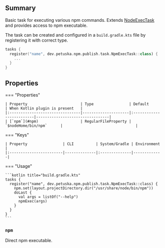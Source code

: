 ## Summary

Basic task for executing various npm commands. Extends [NodeExecTask](NodeExecTask.md) and provides access to npm
executable.

The task can be created and configured in a `build.gradle.kts` file by registering it with correct type.

```kotlin title="build.gradle.kts"
tasks {
  register("name", dev.petuska.npm.publish.task.NpmExecTask::class) {
    ...
  }
}
```

## Properties

=== "Properties"

    | Property                        | Type                | Default                  | When Kotlin plugin is present   |
    |:--------------------------------|---------------------|:-------------------------|---------------------------------|
    | [`npm`](#npm)                   | RegularFileProperty | `$nodeHome/bin/npm`      |                                 |

=== "Keys"

    | Property                | CLI          | System/Gradle | Environment |
    |:------------------------|--------------|:--------------|-------------|

=== "Usage"

    ```kotlin title="build.gradle.kts"
    tasks {
      register("name", dev.petuska.npm.publish.task.NpmExecTask::class) {
        npm.set(layout.projectDirectory.dir("/usr/share/node/bin/npm"))
        doLast {
          val args = listOf("--help")
          npmExec(args)
        }
      }
    }
    ```

### `npm`

Direct npm executable.
